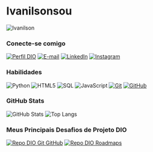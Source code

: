 # Ivanilsonsou

![Ivanilson](https://instagram.fudi1-1.fna.fbcdn.net/v/t51.2885-19/371037432_646600517229916_5190976138992038598_n.jpg?stp=dst-jpg_s150x150&_nc_ht=instagram.fudi1-1.fna.fbcdn.net&_nc_cat=104&_nc_ohc=N5i1Deg4HKcAX8vEGFb&edm=ACWDqb8BAAAA&ccb=7-5&oh=00_AfDs0sfv4dLr9C5EpTgkjK1N3pE2al34jnRKF0lY8d25Cw&oe=6517E715&_nc_sid=ee9879)

### Conecte-se comigo

[![Perfil DIO](https://img.shields.io/badge/-Meu%20Perfil%20na%20DIO-30A3DC?style=for-the-badge)](https://web.dio.me/users/ivanilson_dg/)
[![E-mail](https://img.shields.io/badge/-Email-000?style=for-the-badge&logo=microsoft-outlook&logoColor=E94D5F)](mailto:ivanilson.dg@outlook.com)
[![LinkedIn](https://img.shields.io/badge/-LinkedIn-000?style=for-the-badge&logo=linkedin&logoColor=30A3DC)](https://www.linkedin.com/in/ivanilson-souza-5a9836122/)
[![Instagram](https://img.shields.io/badge/-Instagram-000?style=for-the-badge&logo=instagram&logoColor=)](https://www.instagram.com/ivanilson_sou/)
### Habilidades
![Python](https://img.shields.io/badge/Python-000?style=for-the-badge&logo=python&logoColor=30A3DC)
![HTML5](https://img.shields.io/badge/HTML-000?style=for-the-badge&logo=html5&logoColor=30A3DC)
![SQL](https://img.shields.io/badge/SQL-000?style=for-the-badge&logo=mysql&logoColor=30A3DC)
![JavaScript](https://img.shields.io/badge/JavaScript-000?style=for-the-badge&logo=javascript&logoColor=30A3DC)
[![Git](https://img.shields.io/badge/Git-000?style=for-the-badge&logo=git&logoColor=E94D5F)](https://git-scm.com/doc) 
[![GitHub](https://img.shields.io/badge/GitHub-000?style=for-the-badge&logo=github&logoColor=30A3DC)](https://docs.github.com/)

### GitHub Stats

![GitHub Stats](https://github-readme-stats.vercel.app/api?username=ivanilsonsou&theme=transparent&bg_color=000&border_color=30A3DC&show_icons=true&icon_color=30A3DC&title_color=E94D5F&text_color=FFF)
![Top Langs](https://github-readme-stats-git-masterrstaa-rickstaa.vercel.app/api/top-langs/?username=ivanilsonsou&layout=compact&bg_color=000&border_color=30A3DC&title_color=E94D5F&text_color=FFF)

### Meus Principais Desafios de Projeto DIO
[![Repo DIO Git GitHub](https://github-readme-stats.vercel.app/api/pin/?username=elidianaandrade&repo=dio-lab-open-source&bg_color=000&border_color=30A3DC&show_icons=true&icon_color=30A3DC&title_color=E94D5F&text_color=FFF)](https://github.com/elidianaandrade/dio-lab-open-source)
[![Repo DIO Roadmaps](https://github-readme-stats.vercel.app/api/pin/?username=digitalinnovationone&repo=roadmaps&bg_color=000&border_color=30A3DC&show_icons=true&icon_color=30A3DC&title_color=E94D5F&text_color=FFF)](https://github.com/digitalinnovationone/roadmaps)

